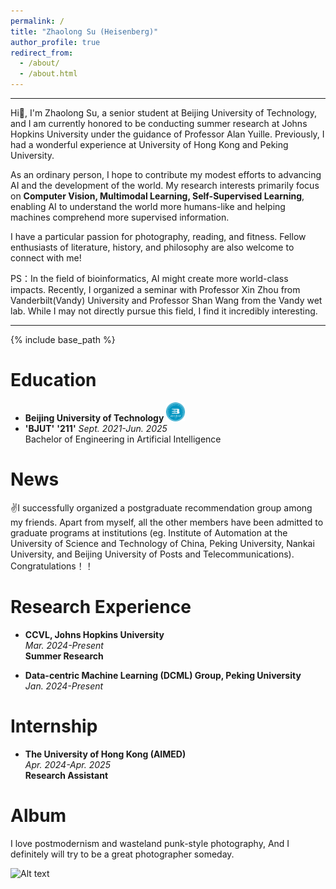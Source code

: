 ```yaml
---
permalink: /
title: "Zhaolong Su (Heisenberg)"
author_profile: true
redirect_from: 
  - /about/
  - /about.html
---
```

---
Hi🙌, I'm Zhaolong Su, a senior student at Beijing University of Technology, and I am currently honored to be conducting summer research at Johns Hopkins University under the guidance of Professor Alan Yuille. Previously, I had a wonderful experience at University of Hong Kong and Peking University. 

As an ordinary person, I hope to contribute my modest efforts to advancing AI and the development of the world. My research interests primarily focus on **Computer Vision, Multimodal Learning, Self-Supervised Learning**, enabling AI to understand the world more humans-like and helping machines comprehend more supervised information.

I have a particular passion for photography, reading, and fitness. Fellow enthusiasts of literature, history, and philosophy are also welcome to connect with me!

PS：In the field of bioinformatics, AI might create more world-class impacts. Recently, I organized a seminar with Professor Xin Zhou from Vanderbilt(Vandy) University and Professor Shan Wang from the Vandy wet lab. While I may not directly pursue this field, I find it incredibly interesting.

---

{% include base_path %}

Education
======
* **Beijing University of Technology** <img src="images/image.png" alt="示例图片" width="30">
* **'BJUT'** **'211'**
  *Sept. 2021-Jun. 2025*  
  Bachelor of Engineering in Artificial Intelligence  

News
=====
✌️I successfully organized a postgraduate recommendation group among my friends. Apart from myself, all the other members have been admitted to graduate programs at institutions (eg. Institute of Automation at the University of Science and Technology of China, Peking University, Nankai University, and Beijing University of Posts and Telecommunications). Congratulations！！

Research Experience
======
* **CCVL, Johns Hopkins University**  
  *Mar. 2024-Present*  
  **Summer Research**
  
* **Data-centric Machine Learning (DCML) Group, Peking University**  
  *Jan. 2024-Present*

Internship
======
* **The University of Hong Kong (AIMED)**  
  *Apr. 2024-Apr. 2025*  
  **Research Assistant**  

Album
======
I love postmodernism and wasteland punk-style photography, And I definitely will try to be a great photographer someday.

<img src="images/29b43996eda14b16a3282b326e3f121.jpg" alt="Alt text" width="500" height="400">
